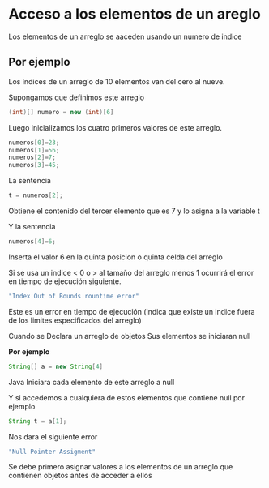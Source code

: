 # Acceso a los elementos de un areglo

Los elementos de un arreglo se aaceden usando un numero de indice

## Por ejemplo

Los índices de un arreglo de 10 elementos van del cero al nueve.

Supongamos que definimos este arreglo

```java
(int)[] numero = new (int)[6]
```

Luego inicializamos los cuatro primeros valores de este arreglo.

```java
numeros[0]=23;
numeros[1]=56;
numeros[2]=7;
numeros[3]=45;
```

La sentencia

```java
t = numeros[2];
```

Obtiene el contenido del tercer elemento que es 7 y lo asigna a la variable t

Y la sentencia

```java
numeros[4]=6;
```

Inserta el valor 6 en la quinta posicion o quinta celda del arreglo

Si se usa un indice < 0 o > al tamaño del arreglo menos 1 ocurrirá el error en tiempo de ejecución siguiente.

```bash
"Index Out of Bounds rountime error"
```

Este es un error en tiempo de ejecución (indica que existe un indice fuera de los limites especificados del arreglo)

Cuando se Declara un arreglo de objetos Sus elementos se iniciaran null

**Por ejemplo**

```java
String[] a = new String[4]
```

Java Iniciara cada elemento de este arreglo a null

Y si accedemos a cualquiera de estos elementos que contiene null por ejemplo

```java
String t = a[1];
```

Nos dara el siguiente error

```bash
"Null Pointer Assigment"
```

Se debe primero asignar valores a los elementos de un arreglo que contienen objetos antes de acceder a ellos

